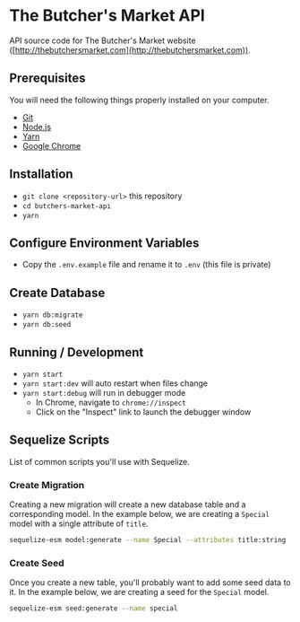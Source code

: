 # The Butcher's Market API

API source code for The Butcher's Market website ([http://thebutchersmarket.com](http://thebutchersmarket.com)).

## Prerequisites

You will need the following things properly installed on your computer.

* [Git](https://git-scm.com/)
* [Node.js](https://nodejs.org/)
* [Yarn](https://yarnpkg.com/)
* [Google Chrome](https://google.com/chrome/)

## Installation

* `git clone <repository-url>` this repository
* `cd butchers-market-api`
* `yarn`

## Configure Environment Variables

* Copy the `.env.example` file and rename it to `.env` (this file is private)

## Create Database

* `yarn db:migrate`
* `yarn db:seed`

## Running / Development

* `yarn start`
* `yarn start:dev` will auto restart when files change
* `yarn start:debug` will run in debugger mode
  * In Chrome, navigate to `chrome://inspect`
  * Click on the "Inspect" link to launch the debugger window

## Sequelize Scripts

List of common scripts you'll use with Sequelize.

### Create Migration

Creating a new migration will create a new database table and a corresponding model. In the example
below, we are creating a `Special` model with a single attribute of `title`.

```bash
sequelize-esm model:generate --name Special --attributes title:string
```

### Create Seed

Once you create a new table, you'll probably want to add some seed data to it. In the example below,
we are creating a seed for the `Special` model.

```bash
sequelize-esm seed:generate --name special
```
